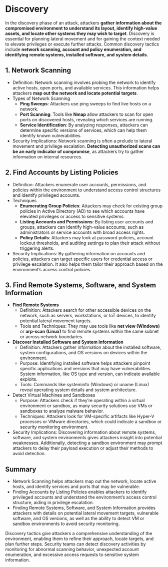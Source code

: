 <br>

# Discovery
In the discovery phase of an attack, attackers **gather information about the compromised environment to understand its layout, identify high-value assets, and locate other systems they may wish to target**. Discovery is essential for planning lateral movement and for gaining the context needed to elevate privileges or execute further attacks. Common discovery tactics include **network scanning, account and policy enumeration, and identifying remote systems, installed software, and system details**.

## 1. Network Scanning
  - Definition: Network scanning involves probing the network to identify active hosts, open ports, and available services. This information helps attackers **map out the network and locate potential targets**.
  - Types of Network Scanning
    - **Ping Sweeps**: Attackers use ping sweeps to find live hosts on a network.
    - **Port Scanning**: Tools like **Nmap** allow attackers to scan for open ports on discovered hosts, revealing which services are running.
    - **Service Identification**: By analyzing responses, attackers can determine specific versions of services, which can help them identify known vulnerabilities.
  - Security Implications: Network scanning is often a prelude to lateral movement and privilege escalation. **Detecting unauthorized scans can be an early indicator of compromise**, as attackers try to gather information on internal resources.

## 2. Find Accounts by Listing Policies
  - Definition: Attackers enumerate user accounts, permissions, and policies within the environment to understand access control structures and identify privileged accounts.
  - Techniques
    - **Enumerating Group Policies**: Attackers may check for existing group policies in Active Directory (AD) to see which accounts have elevated privileges or access to sensitive systems.
    - **Listing Accounts and Permissions**: By listing user accounts and groups, attackers can identify high-value accounts, such as administrators or service accounts with broad access rights.
    - **Policy Details**: Attackers may look at password policies, account lockout thresholds, and auditing settings to plan their attack without triggering alerts.
  - Security Implications: By gathering information on accounts and policies, attackers can target specific users for credential access or privilege escalation. It also helps them tailor their approach based on the environment’s access control policies.

## 3. Find Remote Systems, Software, and System Information
  - **Find Remote Systems**
    - Definition: Attackers search for other accessible devices on the network, such as servers, workstations, or IoT devices, to identify potential lateral movement targets.
    - Tools and Techniques: They may use tools like **net view (Windows)** or **arp-scan (Linux)** to find remote systems within the same subnet or across network boundaries.
  - **Discover Installed Software and System Information**
    - Definition: Attackers gather information about the installed software, system configurations, and OS versions on devices within the environment.
    - Purpose: Identifying installed software helps attackers pinpoint specific applications and versions that may have vulnerabilities. System information, like OS type and version, can indicate available exploits.
    - Tools: Commands like systeminfo (Windows) or uname (Linux) reveal operating system details and system architecture.
  - Detect Virtual Machines and Sandboxes
    - Purpose: Attackers check if they’re operating within a virtual environment or sandbox, as many security solutions use VMs or sandboxes to analyze malware behavior.
    - Techniques: Attackers look for VM-specific artifacts like Hyper-V processes or VMware directories, which could indicate a sandbox or security monitoring environment.
  - Security Implications: Discovering information about remote systems, software, and system environments gives attackers insight into potential weaknesses. Additionally, detecting a sandbox environment may prompt attackers to delay their payload execution or adjust their methods to avoid detection.

## Summary
  - Network Scanning helps attackers map out the network, locate active hosts, and identify services and ports that may be vulnerable.
  - Finding Accounts by Listing Policies enables attackers to identify privileged accounts and understand the environment’s access control structure, aiding in privilege escalation.
  - Finding Remote Systems, Software, and System Information provides attackers with details on potential lateral movement targets, vulnerable software, and OS versions, as well as the ability to detect VM or sandbox environments to avoid security monitoring.

Discovery tactics give attackers a comprehensive understanding of the environment, enabling them to refine their approach, locate targets, and plan further steps. Security teams can detect discovery activities by monitoring for abnormal scanning behavior, unexpected account enumeration, and excessive access requests to sensitive system information.  
<br>